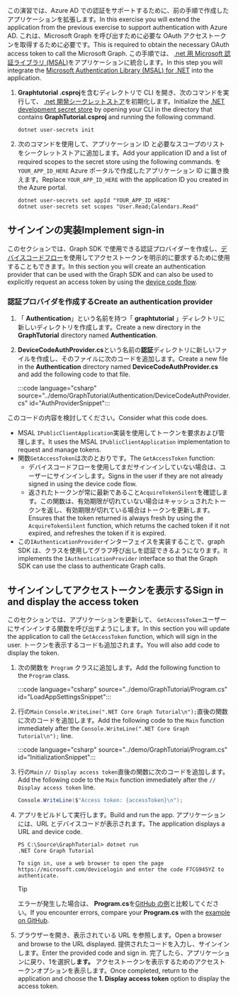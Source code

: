 <!-- markdownlint-disable MD002 MD041 -->

<span data-ttu-id="71db4-101">この演習では、Azure AD での認証をサポートするために、前の手順で作成したアプリケーションを拡張します。</span><span class="sxs-lookup"><span data-stu-id="71db4-101">In this exercise you will extend the application from the previous exercise to support authentication with Azure AD.</span></span> <span data-ttu-id="71db4-102">これは、Microsoft Graph を呼び出すために必要な OAuth アクセストークンを取得するために必要です。</span><span class="sxs-lookup"><span data-stu-id="71db4-102">This is required to obtain the necessary OAuth access token to call the Microsoft Graph.</span></span> <span data-ttu-id="71db4-103">この手順では、 [.net 用 Microsoft 認証ライブラリ (MSAL)](https://github.com/AzureAD/microsoft-authentication-library-for-dotnet)をアプリケーションに統合します。</span><span class="sxs-lookup"><span data-stu-id="71db4-103">In this step you will integrate the [Microsoft Authentication Library (MSAL) for .NET](https://github.com/AzureAD/microsoft-authentication-library-for-dotnet) into the application.</span></span>

1. <span data-ttu-id="71db4-104">**Graphtutorial .csproj**を含むディレクトリで CLI を開き、次のコマンドを実行して、 [.net 開発シークレットストア](/aspnet/core/security/app-secrets)を初期化します。</span><span class="sxs-lookup"><span data-stu-id="71db4-104">Initialize the [.NET development secret store](/aspnet/core/security/app-secrets) by opening your CLI in the directory that contains **GraphTutorial.csproj** and running the following command.</span></span>

    ```Shell
    dotnet user-secrets init
    ```

1. <span data-ttu-id="71db4-105">次のコマンドを使用して、アプリケーション ID と必要なスコープのリストをシークレットストアに追加します。</span><span class="sxs-lookup"><span data-stu-id="71db4-105">Add your application ID and a list of required scopes to the secret store using the following commands.</span></span> <span data-ttu-id="71db4-106">を`YOUR_APP_ID_HERE` Azure ポータルで作成したアプリケーション ID に置き換えます。</span><span class="sxs-lookup"><span data-stu-id="71db4-106">Replace `YOUR_APP_ID_HERE` with the application ID you created in the Azure portal.</span></span>

    ```Shell
    dotnet user-secrets set appId "YOUR_APP_ID_HERE"
    dotnet user-secrets set scopes "User.Read;Calendars.Read"
    ```

## <a name="implement-sign-in"></a><span data-ttu-id="71db4-107">サインインの実装</span><span class="sxs-lookup"><span data-stu-id="71db4-107">Implement sign-in</span></span>

<span data-ttu-id="71db4-108">このセクションでは、Graph SDK で使用できる認証プロバイダーを作成し、[デバイスコードフロー](https://docs.microsoft.com/azure/active-directory/develop/v2-oauth2-device-code)を使用してアクセストークンを明示的に要求するために使用することもできます。</span><span class="sxs-lookup"><span data-stu-id="71db4-108">In this section you will create an authentication provider that can be used with the Graph SDK and can also be used to explicitly request an access token by using the [device code flow](https://docs.microsoft.com/azure/active-directory/develop/v2-oauth2-device-code).</span></span>

### <a name="create-an-authentication-provider"></a><span data-ttu-id="71db4-109">認証プロバイダを作成する</span><span class="sxs-lookup"><span data-stu-id="71db4-109">Create an authentication provider</span></span>

1. <span data-ttu-id="71db4-110">「 **Authentication**」という名前を持つ「 **graphtutorial** 」ディレクトリに新しいディレクトリを作成します。</span><span class="sxs-lookup"><span data-stu-id="71db4-110">Create a new directory in the **GraphTutorial** directory named **Authentication**.</span></span>
1. <span data-ttu-id="71db4-111">**DeviceCodeAuthProvider.cs**という名前の**認証**ディレクトリに新しいファイルを作成し、そのファイルに次のコードを追加します。</span><span class="sxs-lookup"><span data-stu-id="71db4-111">Create a new file in the **Authentication** directory named **DeviceCodeAuthProvider.cs** and add the following code to that file.</span></span>

    :::code language="csharp" source="../demo/GraphTutorial/Authentication/DeviceCodeAuthProvider.cs" id="AuthProviderSnippet":::

<span data-ttu-id="71db4-112">このコードの内容を検討してください。</span><span class="sxs-lookup"><span data-stu-id="71db4-112">Consider what this code does.</span></span>

- <span data-ttu-id="71db4-113">MSAL `IPublicClientApplication`実装を使用してトークンを要求および管理します。</span><span class="sxs-lookup"><span data-stu-id="71db4-113">It uses the MSAL `IPublicClientApplication` implementation to request and manage tokens.</span></span>
- <span data-ttu-id="71db4-114">関数`GetAccessToken`は次のとおりです。</span><span class="sxs-lookup"><span data-stu-id="71db4-114">The `GetAccessToken` function:</span></span>
  - <span data-ttu-id="71db4-115">デバイスコードフローを使用してまだサインインしていない場合は、ユーザーにサインインします。</span><span class="sxs-lookup"><span data-stu-id="71db4-115">Signs in the user if they are not already signed in using the device code flow.</span></span>
  - <span data-ttu-id="71db4-116">返されたトークンが常に最新であること`AcquireTokenSilent`を確認します。この関数は、有効期限が切れていない場合はキャッシュされたトークンを返し、有効期限が切れている場合はトークンを更新します。</span><span class="sxs-lookup"><span data-stu-id="71db4-116">Ensures that the token returned is always fresh by using the `AcquireTokenSilent` function, which returns the cached token if it not expired, and refreshes the token if it is expired.</span></span>
- <span data-ttu-id="71db4-117">この`IAuthenticationProvider`インターフェイスを実装することで、graph SDK は、クラスを使用してグラフ呼び出しを認証できるようになります。</span><span class="sxs-lookup"><span data-stu-id="71db4-117">It implements the `IAuthenticationProvider` interface so that the Graph SDK can use the class to authenticate Graph calls.</span></span>

## <a name="sign-in-and-display-the-access-token"></a><span data-ttu-id="71db4-118">サインインしてアクセストークンを表示する</span><span class="sxs-lookup"><span data-stu-id="71db4-118">Sign in and display the access token</span></span>

<span data-ttu-id="71db4-119">このセクションでは、アプリケーションを更新して、 `GetAccessToken`ユーザーにサインインする関数を呼び出すようにします。</span><span class="sxs-lookup"><span data-stu-id="71db4-119">In this section you will update the application to call the `GetAccessToken` function, which will sign in the user.</span></span> <span data-ttu-id="71db4-120">トークンを表示するコードも追加されます。</span><span class="sxs-lookup"><span data-stu-id="71db4-120">You will also add code to display the token.</span></span>

1. <span data-ttu-id="71db4-121">次の関数を `Program` クラスに追加します。</span><span class="sxs-lookup"><span data-stu-id="71db4-121">Add the following function to the `Program` class.</span></span>

    :::code language="csharp" source="../demo/GraphTutorial/Program.cs" id="LoadAppSettingsSnippet":::

1. <span data-ttu-id="71db4-122">行の`Main` `Console.WriteLine(".NET Core Graph Tutorial\n");`直後の関数に次のコードを追加します。</span><span class="sxs-lookup"><span data-stu-id="71db4-122">Add the following code to the `Main` function immediately after the `Console.WriteLine(".NET Core Graph Tutorial\n");` line.</span></span>

    :::code language="csharp" source="../demo/GraphTutorial/Program.cs" id="InitializationSnippet":::

1. <span data-ttu-id="71db4-123">行の`Main` `// Display access token`直後の関数に次のコードを追加します。</span><span class="sxs-lookup"><span data-stu-id="71db4-123">Add the following code to the `Main` function immediately after the `// Display access token` line.</span></span>

    ```csharp
    Console.WriteLine($"Access token: {accessToken}\n");
    ```

1. <span data-ttu-id="71db4-124">アプリをビルドして実行します。</span><span class="sxs-lookup"><span data-stu-id="71db4-124">Build and run the app.</span></span> <span data-ttu-id="71db4-125">アプリケーションには、URL とデバイスコードが表示されます。</span><span class="sxs-lookup"><span data-stu-id="71db4-125">The application displays a URL and device code.</span></span>

    ```Shell
    PS C:\Source\GraphTutorial> dotnet run
    .NET Core Graph Tutorial

    To sign in, use a web browser to open the page https://microsoft.com/devicelogin and enter the code F7CG945YZ to authenticate.
    ```

    > [!TIP]
    > <span data-ttu-id="71db4-126">エラーが発生した場合は、 **Program.cs**を[GitHub の例](https://github.com/microsoftgraph/msgraph-training-dotnet-core/blob/master/demo/GraphTutorial/Program.cs)と比較してください。</span><span class="sxs-lookup"><span data-stu-id="71db4-126">If you encounter errors, compare your **Program.cs** with the [example on GitHub](https://github.com/microsoftgraph/msgraph-training-dotnet-core/blob/master/demo/GraphTutorial/Program.cs).</span></span>

1. <span data-ttu-id="71db4-127">ブラウザーを開き、表示されている URL を参照します。</span><span class="sxs-lookup"><span data-stu-id="71db4-127">Open a browser and browse to the URL displayed.</span></span> <span data-ttu-id="71db4-128">提供されたコードを入力し、サインインします。</span><span class="sxs-lookup"><span data-stu-id="71db4-128">Enter the provided code and sign in.</span></span> <span data-ttu-id="71db4-129">完了したら、アプリケーションに戻り、1を選択し**ます。** アクセストークンを表示するためのアクセストークンオプションを表示します。</span><span class="sxs-lookup"><span data-stu-id="71db4-129">Once completed, return to the application and choose the **1. Display access token** option to display the access token.</span></span>
